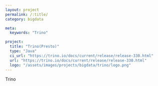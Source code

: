 ```yaml
---
layout: project
permalink: /:title/
category: bigdata

meta:
  keywords: "Trino"

project:
  title: "Trino(Presto)"
  type: "Java"
  ci_url: "https://trino.io/docs/current/release/release-330.html"
  url: "https://trino.io/docs/current/release/release-330.html"
  logo: "/assets/images/projects/bigdata/trino/logo.png"
---
```


<p>Trino</p>
